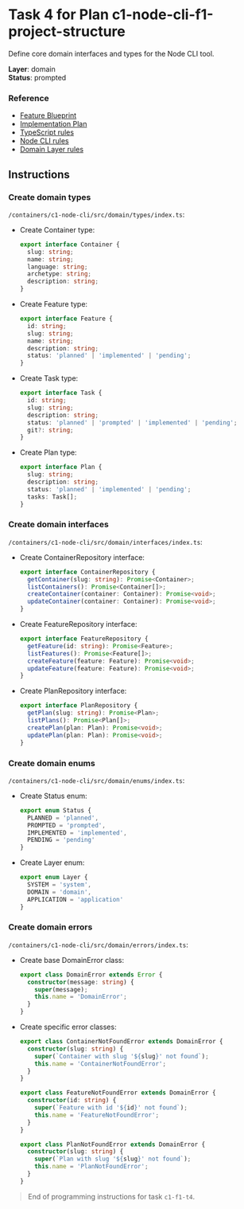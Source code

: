 # Task 4 for Plan c1-node-cli-f1-project-structure

Define core domain interfaces and types for the Node CLI tool.

**Layer**: domain  
**Status**: prompted

### Reference

- [Feature Blueprint](/docs/f1-project-structure.blueprint.md)
- [Implementation Plan](/containers/c1-node-cli/docs/f1/f1-project-structure.plan.md)
- [TypeScript rules](/containers/c1-node-cli/.ai/rules/0-typescript.rules.md)  
- [Node CLI rules](/containers/c1-node-cli/.ai/rules/1-node-cli.rules.md)
- [Domain Layer rules](/containers/c1-node-cli/.ai/rules/3-domain-layer.rules.md)

## Instructions

### Create domain types

`/containers/c1-node-cli/src/domain/types/index.ts`:
- Create Container type:
  ```typescript
  export interface Container {
    slug: string;
    name: string;
    language: string;
    archetype: string;
    description: string;
  }
  ```

- Create Feature type:
  ```typescript
  export interface Feature {
    id: string;
    slug: string;
    name: string;
    description: string;
    status: 'planned' | 'implemented' | 'pending';
  }
  ```

- Create Task type:
  ```typescript
  export interface Task {
    id: string;
    slug: string;
    description: string;
    status: 'planned' | 'prompted' | 'implemented' | 'pending';
    git?: string;
  }
  ```

- Create Plan type:
  ```typescript
  export interface Plan {
    slug: string;
    description: string;
    status: 'planned' | 'implemented' | 'pending';
    tasks: Task[];
  }
  ```

### Create domain interfaces

`/containers/c1-node-cli/src/domain/interfaces/index.ts`:
- Create ContainerRepository interface:
  ```typescript
  export interface ContainerRepository {
    getContainer(slug: string): Promise<Container>;
    listContainers(): Promise<Container[]>;
    createContainer(container: Container): Promise<void>;
    updateContainer(container: Container): Promise<void>;
  }
  ```

- Create FeatureRepository interface:
  ```typescript
  export interface FeatureRepository {
    getFeature(id: string): Promise<Feature>;
    listFeatures(): Promise<Feature[]>;
    createFeature(feature: Feature): Promise<void>;
    updateFeature(feature: Feature): Promise<void>;
  }
  ```

- Create PlanRepository interface:
  ```typescript
  export interface PlanRepository {
    getPlan(slug: string): Promise<Plan>;
    listPlans(): Promise<Plan[]>;
    createPlan(plan: Plan): Promise<void>;
    updatePlan(plan: Plan): Promise<void>;
  }
  ```

### Create domain enums

`/containers/c1-node-cli/src/domain/enums/index.ts`:
- Create Status enum:
  ```typescript
  export enum Status {
    PLANNED = 'planned',
    PROMPTED = 'prompted',
    IMPLEMENTED = 'implemented',
    PENDING = 'pending'
  }
  ```

- Create Layer enum:
  ```typescript
  export enum Layer {
    SYSTEM = 'system',
    DOMAIN = 'domain',
    APPLICATION = 'application'
  }
  ```

### Create domain errors

`/containers/c1-node-cli/src/domain/errors/index.ts`:
- Create base DomainError class:
  ```typescript
  export class DomainError extends Error {
    constructor(message: string) {
      super(message);
      this.name = 'DomainError';
    }
  }
  ```

- Create specific error classes:
  ```typescript
  export class ContainerNotFoundError extends DomainError {
    constructor(slug: string) {
      super(`Container with slug '${slug}' not found`);
      this.name = 'ContainerNotFoundError';
    }
  }

  export class FeatureNotFoundError extends DomainError {
    constructor(id: string) {
      super(`Feature with id '${id}' not found`);
      this.name = 'FeatureNotFoundError';
    }
  }

  export class PlanNotFoundError extends DomainError {
    constructor(slug: string) {
      super(`Plan with slug '${slug}' not found`);
      this.name = 'PlanNotFoundError';
    }
  }
  ```

> End of programming instructions for task `c1-f1-t4`. 
